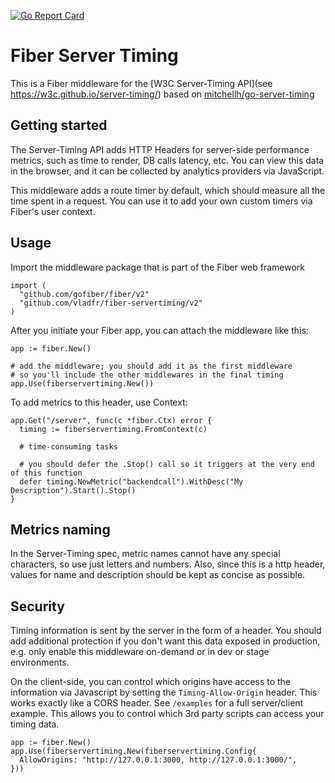 [![Go Report Card](https://goreportcard.com/badge/gojp/goreportcard)](https://goreportcard.com/report/vladfr/fiber-servertiming/v2) 

# Fiber Server Timing

This is a Fiber middleware for the [W3C Server-Timing API](see https://w3c.github.io/server-timing/) based on [mitchellh/go-server-timing](https://github.com/mitchellh/go-server-timing)

## Getting started

The Server-Timing API adds HTTP Headers for server-side performance metrics, such as time to render, DB calls latency, etc. You can view this data in the browser, and it can be collected by analytics providers via JavaScript.

This middleware adds a route timer by default, which should measure all the time spent in a request. You can use it to add your own custom timers via Fiber's user context.

## Usage

Import the middleware package that is part of the Fiber web framework

```
import (
  "github.com/gofiber/fiber/v2"
  "github.com/vladfr/fiber-servertiming/v2"
)
```

After you initiate your Fiber app, you can attach the middleware like this:

```
app := fiber.New()

# add the middleware; you should add it as the first middleware
# so you'll include the other middlewares in the final timing
app.Use(fiberservertiming.New())
```

To add metrics to this header, use Context:

```
app.Get("/server", func(c *fiber.Ctx) error {
  timing := fiberservertiming.FromContext(c)

  # time-consuming tasks

  # you should defer the .Stop() call so it triggers at the very end of this function
  defer timing.NewMetric("backendcall").WithDesc("My Description").Start().Stop()
}
```

## Metrics naming

In the Server-Timing spec, metric names cannot have any special characters, so use just letters and numbers. Also, since this is a http header, values for name and description should be kept as concise as possible.

## Security

Timing information is sent by the server in the form of a header. You should add additional protection if you don't want this data exposed in production, e.g. only enable this middleware on-demand or in dev or stage environments.

On the client-side, you can control which origins have access to the information via Javascript by setting the `Timing-Allow-Origin` header. This works exactly like a CORS header. See `/examples` for a full server/client example. This allows you to control which 3rd party scripts can access your timing data.

```
app := fiber.New()
app.Use(fiberservertiming.New(fiberservertiming.Config{
  AllowOrigins: "http://127.0.0.1:3000, http://127.0.0.1:3000/",
}))
```
